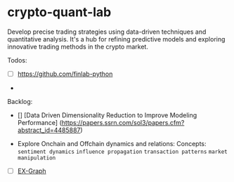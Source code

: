 # crypto-quant-lab
Develop precise trading strategies using data-driven techniques and quantitative analysis. It's a hub for refining predictive models and exploring innovative trading methods in the crypto market.


Todos:

- [ ] https://github.com/finlab-python
- 


Backlog:
- [] [Data Driven Dimensionality Reduction to Improve Modeling Performance] (https://papers.ssrn.com/sol3/papers.cfm?abstract_id=4485887)

- Explore Onchain and Offchain dynamics and relations:
Concepts: `sentiment dynamics` `influence propagation` `transaction patterns` `market manipulation` 
- [ ] [EX-Graph](https://ex-graph.pages.dev/) 